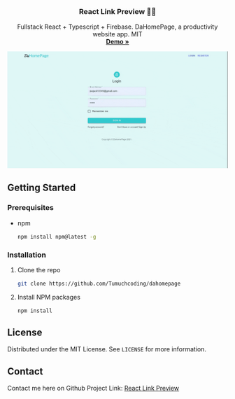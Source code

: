 <!-- PROJECT LOGO -->
<br />
<p align="center">
  <h3 align="center">React Link Preview 🎉👀</h3>
  <p align="center">
    Fullstack React + Typescript + Firebase. DaHomePage, a productivity website app. MIT 
    <br />
    <a href="https://dahomepage.com/"><strong>Demo »</strong></a>
  </p>
</p>

![Demo](https://github.com/Tumuchcoding/dahomepage/blob/master/public/daHomePage.gif)

<!-- GETTING STARTED -->

## Getting Started

### Prerequisites

- npm
  ```sh
  npm install npm@latest -g
  ```

### Installation

1. Clone the repo
   ```sh
   git clone https://github.com/Tumuchcoding/dahomepage
   ```
2. Install NPM packages
   ```sh
   npm install
   ```

<!-- LICENSE -->

## License

Distributed under the MIT License. See `LICENSE` for more information.

<!-- CONTACT -->

## Contact

Contact me here on Github
Project Link: [React Link Preview](https://github.com/Tumuchcoding/dahomepage)
